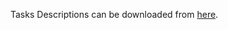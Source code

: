 Tasks Descriptions can be downloaded from [here](https://judge.softuni.org/Contests/Practice/DownloadResource/21449).
